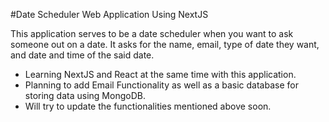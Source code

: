 #Date Scheduler Web Application Using NextJS

This application serves to be a date scheduler when you want to ask someone out on a date. It asks for the name, email, type of date they want, and date and time of the said date.

- Learning NextJS and React at the same time with this application.
- Planning to add Email Functionality as well as a basic database for storing data using MongoDB.
- Will try to update the functionalities mentioned above soon.
